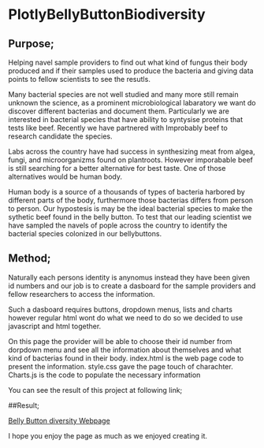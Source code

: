 # PlotlyBellyButtonBiodiversity

## Purpose;

Helping navel sample providers to find out what kind of fungus their body produced and if their samples used to produce the bacteria and giving data points to fellow scientists to see the resutls.

Many bacterial species are not well studied and many more still remain unknown the science,  as a prominent microbiological labaratory we want do discover different bacterias and document them. Particularly we are interested in bacterial species that have ability to syntysise proteins that tests like beef. Recently we have partnered with Improbably beef to research candidate the species. 
 
Labs across the country have had success in synthesizing meat from algea, fungi, and microorganizms found on plantroots. However imporabable beef is still searching for a better alternative for best taste. One of those alternatives would be human body.
 
 
Human body is a source of a thousands of types of bacteria harbored by different parts of the body, furthermore those bacterias differs from person to person. Our hypostesis is may be the ideal bacterial species to make the sythetic beef found in the belly button. To test that our leading scientist we have sampled the navels of pople across the country to identify the bacterial species colonized in our bellybuttons.

## Method;

 Naturally each persons identity is anynomus instead they have been given id numbers and our job is to create a dasboard for the sample providers and fellow researchers to access   the information. 
 
 Such a dasboard requires buttons, dropdown menus, lists and charts however regular html wont do what we need to do so we decided to use javascript and html together.
 
 On this page the provider will be able to choose their id number from dorpdown menu and see all the information about themselves and what kind of bacterias found in their          body. 
       index.html is the web page code to present the information.
       style.css gave the page touch of charachter.
       Charts.js is the code to populate the necessary information
 
 You can see the result of this project at following link;
 
 ##Result;
 
[Belly Button diversity Webpage](https://4renginy.github.io/BellybuttonBiodiversity.github.io/)
 
 I hope you enjoy the page as much as we enjoyed creating it.

